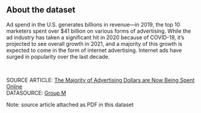 ## About the dataset

<p>Ad spend in the U.S. generates billions in revenue—in 2019, the top 10 marketers spent over $41 billion on various forms of advertising.
While the ad industry has taken a significant hit in 2020 because of COVID-19, it’s projected to see overall growth in 2021, and a majority of this growth is expected to come in the form of internet advertising.
Internet ads have surged in popularity over the last decade. 
</p> <br>

SOURCE ARTICLE: [The Majority of Advertising Dollars are Now Being Spent Online](https://www.visualcapitalist.com/majority-advertising-dollars-spent-online/)<br>
DATASOURCE: [Group M](https://dmx9040v9xyo8.cloudfront.net/uploads/2020/06/groupmusadvertisingforecast-1.pdf)
<br><p>Note: source article attached as PDF in this dataset</p>
